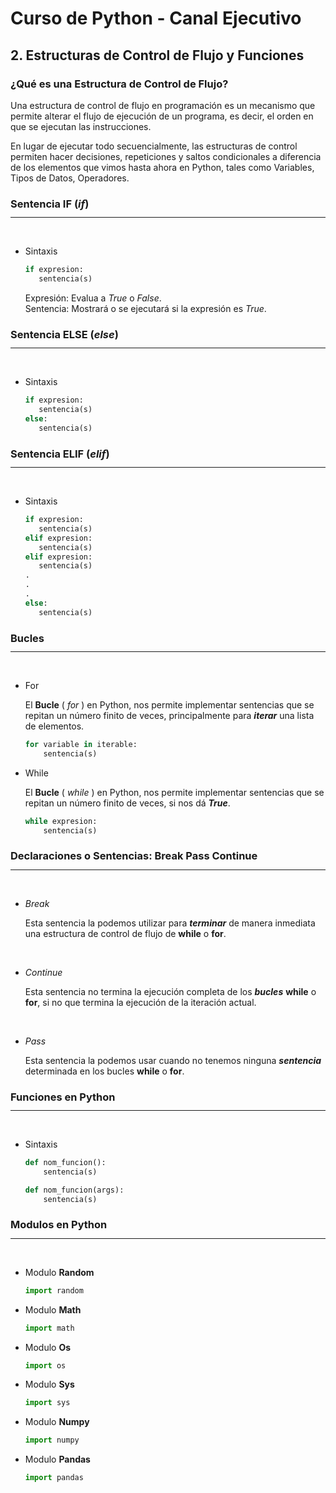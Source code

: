 # <b>Curso de Python - Canal Ejecutivo</b>

## 2. Estructuras de Control de Flujo y Funciones

### ¿Qué es una Estructura de Control de Flujo?

Una estructura de control de flujo en programación es un mecanismo que permite alterar el flujo de ejecución de un programa, es decir, el orden en que se ejecutan las instrucciones.

En lugar de ejecutar todo secuencialmente, las estructuras de control permiten hacer decisiones, repeticiones y saltos condicionales a diferencia de los elementos que vimos hasta ahora en Python, tales como Variables, Tipos de Datos, Operadores.

### Sentencia **IF** (_if_)

<div style="margin-top: -5px"><hr></div>

<br>

- Sintaxis

  ```python
  if expresion:
     sentencia(s)
  ```

  Expresión: Evalua a _True_ o _False_.  
  Sentencia: Mostrará o se ejecutará si la expresión es _True_.

### Sentencia **ELSE** (_else_)

<div style="margin-top: -5px"><hr></div>

<br>

- Sintaxis

  ```python
  if expresion:
     sentencia(s)
  else:
     sentencia(s)
  ```

### Sentencia **ELIF** (_elif_)

<div style="margin-top: -5px"><hr></div>

<br>

- Sintaxis

  ```python
  if expresion:
     sentencia(s)
  elif expresion:
     sentencia(s)
  elif expresion:
     sentencia(s)
  .
  .
  .
  else:
     sentencia(s)
  ```

### Bucles

<div style="margin-top: -5px"><hr></div>

<br>

- For

  El **Bucle** ( _for_ ) en Python, nos permite implementar sentencias que se repitan un número finito de veces, principalmente para **_iterar_** una lista de elementos.

  ```python
  for variable in iterable:
      sentencia(s)
  ```

- While

  El **Bucle** ( _while_ ) en Python, nos permite implementar sentencias que se repitan un número finito de veces, si nos dá **_True_**.

  ```python
  while expresion:
      sentencia(s)
  ```

### Declaraciones o Sentencias: **Break** **Pass** **Continue**

<div style="margin-top: -5px"><hr></div>

<br>

- _Break_

  Esta sentencia la podemos utilizar para **_terminar_** de manera inmediata una estructura de control de flujo de **while** o **for**.

<br>

- _Continue_

  Esta sentencia no termina la ejecución completa de los **_bucles_** **while** o **for**, si no que termina la ejecución de la iteración actual.

<br>

- _Pass_

  Esta sentencia la podemos usar cuando no tenemos ninguna **_sentencia_** determinada en los bucles **while** o **for**.

### Funciones en Python

<div style="margin-top: -5px"><hr></div>

<br>

- Sintaxis

  ```python
  def nom_funcion():
      sentencia(s)

  def nom_funcion(args):
      sentencia(s)
  ```

### Modulos en Python

<div style="margin-top: -5px"><hr></div>

<br>

- Modulo **Random**

  ```python
  import random
  ```

- Modulo **Math**

  ```python
  import math
  ```

- Modulo **Os**

  ```python
  import os
  ```

- Modulo **Sys**

  ```python
  import sys
  ```

- Modulo **Numpy**

  ```python
  import numpy
  ```

- Modulo **Pandas**

  ```python
  import pandas
  ```

